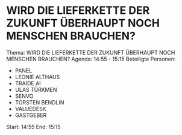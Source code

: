 # WIRD DIE LIEFERKETTE DER ZUKUNFT ÜBERHAUPT NOCH MENSCHEN BRAUCHEN?
Thema: WIRD DIE LIEFERKETTE DER ZUKUNFT ÜBERHAUPT NOCH MENSCHEN BRAUCHEN?
Agenda: 14:55 - 15:15
Beteiligte Personen:
- PANEL
- LEONIE ALTHAUS
- TRAIDE AI
- ULAS TÜRKMEN
- SENVO
- TORSTEN BENDLIN
- VALUEDESK
- GASTGEBER

Start: 14:55
End: 15:15
